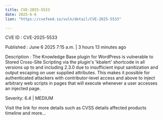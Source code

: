 ```yaml
---
title: CVE-2025-5533
date: 2025-6-6
lien: "https://cvefeed.io/vuln/detail/CVE-2025-5533"

---
```


CVE ID : CVE-2025-5533

Published :  June 6
2025
7:15 a.m. | 3 hours
13 minutes ago

Description : The Knowledge Base plugin for WordPress is vulnerable to Stored Cross-Site Scripting via the plugin's 'kbalert' shortcode in all versions up to
and including
2.3.0 due to insufficient input sanitization and output escaping on user supplied attributes. This makes it possible for authenticated attackers
with contributor-level access and above
to inject arbitrary web scripts in pages that will execute whenever a user accesses an injected page.

Severity: 6.4 | MEDIUM

Visit the link for more details
such as CVSS details
affected products
timeline
and more...

